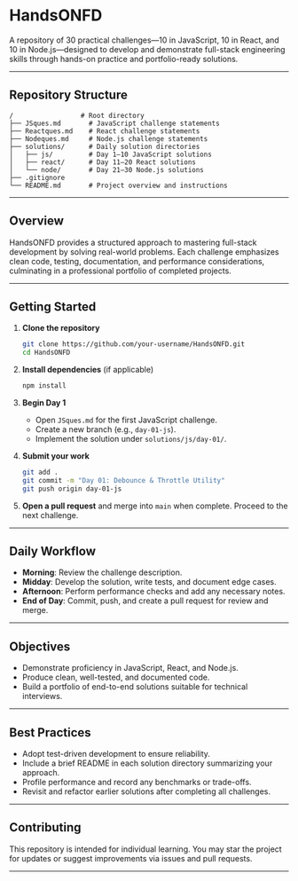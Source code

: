 # HandsONFD

A repository of 30 practical challenges—10 in JavaScript, 10 in React, and 10 in Node.js—designed to develop and demonstrate full-stack engineering skills through hands-on practice and portfolio-ready solutions.

---

## Repository Structure

```
/                 # Root directory
├── JSques.md       # JavaScript challenge statements
├── Reactques.md    # React challenge statements
├── Nodeques.md     # Node.js challenge statements
├── solutions/      # Daily solution directories
│   ├── js/         # Day 1–10 JavaScript solutions
│   ├── react/      # Day 11–20 React solutions
│   └── node/       # Day 21–30 Node.js solutions
├── .gitignore
└── README.md       # Project overview and instructions
```

---

## Overview

HandsONFD provides a structured approach to mastering full-stack development by solving real-world problems. Each challenge emphasizes clean code, testing, documentation, and performance considerations, culminating in a professional portfolio of completed projects.

---

## Getting Started

1. **Clone the repository**

   ```bash
   git clone https://github.com/your-username/HandsONFD.git
   cd HandsONFD
   ```
2. **Install dependencies** (if applicable)

   ```bash
   npm install
   ```
3. **Begin Day 1**

   * Open `JSques.md` for the first JavaScript challenge.
   * Create a new branch (e.g., `day-01-js`).
   * Implement the solution under `solutions/js/day-01/`.
4. **Submit your work**

   ```bash
   git add .
   git commit -m "Day 01: Debounce & Throttle Utility"
   git push origin day-01-js
   ```
5. **Open a pull request** and merge into `main` when complete. Proceed to the next challenge.

---

## Daily Workflow

* **Morning**: Review the challenge description.
* **Midday**: Develop the solution, write tests, and document edge cases.
* **Afternoon**: Perform performance checks and add any necessary notes.
* **End of Day**: Commit, push, and create a pull request for review and merge.

---

## Objectives

* Demonstrate proficiency in JavaScript, React, and Node.js.
* Produce clean, well-tested, and documented code.
* Build a portfolio of end-to-end solutions suitable for technical interviews.

---

## Best Practices

* Adopt test-driven development to ensure reliability.
* Include a brief README in each solution directory summarizing your approach.
* Profile performance and record any benchmarks or trade-offs.
* Revisit and refactor earlier solutions after completing all challenges.

---

## Contributing

This repository is intended for individual learning. You may star the project for updates or suggest improvements via issues and pull requests.

---


